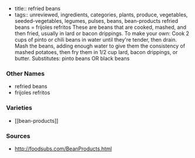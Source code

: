 - title:: refried beans
- tags:: unreviewed, ingredients, categories, plants, produce, vegetables, seeded-vegetables, legumes, pulses, beans, bean-products
refried beans = frijoles refritos These are beans that are cooked, mashed, and then fried, usually in lard or bacon drippings. To make your own: Cook 2 cups of pinto or chili beans in water until they're tender, then drain. Mash the beans, adding enough water to give them the consistency of mashed potatoes, then fry them in 1/2 cup lard, bacon drippings, or butter. Substitutes: pinto beans OR black beans

### Other Names

* refried beans
* frijoles refritos

### Varieties

* [[bean-products]]

### Sources
* http://foodsubs.com/BeanProducts.html
